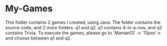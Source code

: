 # My-Games


This folder contains 2 games I created, using Java.
The folder contains the source code, and 2 more folders. q1 and q2.
q1 contains 4-in-a-row, and q2 contains Trivia.
To execute the games, please go to 'Maman13' -> 'ממן13'-> and choose between q1 and q2.
